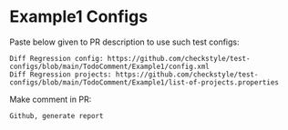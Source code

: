 # Example1 Configs
Paste below given to PR description to use such test configs:
```
Diff Regression config: https://github.com/checkstyle/test-configs/blob/main/TodoComment/Example1/config.xml
Diff Regression projects: https://github.com/checkstyle/test-configs/blob/main/TodoComment/Example1/list-of-projects.properties
```
Make comment in PR:
```
Github, generate report
```
